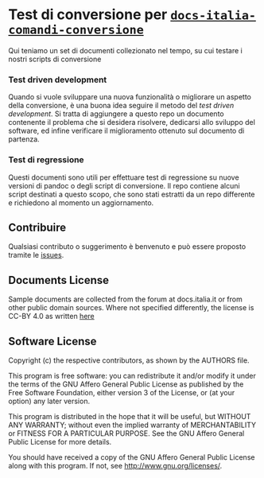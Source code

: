 
# Test di conversione per [`docs-italia-comandi-conversione`](https://github.com/italia/docs-italia-comandi-conversione)

Qui teniamo un set di documenti collezionato nel tempo, su cui testare
i nostri scripts di conversione

### Test driven development

Quando si vuole sviluppare una nuova funzionalità o migliorare un
aspetto della conversione, è una buona idea seguire il metodo del
_test driven development_. Si tratta di aggiungere a questo repo un
documento contenente il problema che si desidera risolvere, dedicarsi
allo sviluppo del software, ed infine verificare il miglioramento
ottenuto sul documento di partenza.

### Test di regressione

Questi documenti sono utili per effettuare test di regressione su
nuove versioni di pandoc o degli script di conversione. Il repo
contiene alcuni script destinati a questo scopo, che sono stati
estratti da un repo differente e richiedono al momento un
aggiornamento.

## Contribuire

Qualsiasi contributo o suggerimento è benvenuto e può
essere proposto tramite le [issues](https://github.com/italia/pandoc-docs2rst/issues).

## Documents License

Sample documents are collected from the forum at docs.italia.it or
from other public domain sources. Where not specified differently, the
license is CC-BY 4.0 as written
[here](https://developers.italia.it/en/note-legali/)

## Software License

Copyright (c) the respective contributors, as shown by the AUTHORS file.

This program is free software: you can redistribute it and/or modify
it under the terms of the GNU Affero General Public License as published
by the Free Software Foundation, either version 3 of the License, or
(at your option) any later version.

This program is distributed in the hope that it will be useful,
but WITHOUT ANY WARRANTY; without even the implied warranty of
MERCHANTABILITY or FITNESS FOR A PARTICULAR PURPOSE.  See the
GNU Affero General Public License for more details.

You should have received a copy of the GNU Affero General Public License
along with this program.  If not, see <http://www.gnu.org/licenses/>.
